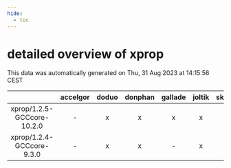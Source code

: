 ```yaml
---
hide:
  - toc
---
```


detailed overview of xprop
==========================


This data was automatically generated on Thu, 31 Aug 2023 at 14:15:56 CEST  

| |accelgor|doduo|donphan|gallade|joltik|skitty|swalot|victini|
| :---: | :---: | :---: | :---: | :---: | :---: | :---: | :---: | :---: |
|xprop/1.2.5-GCCcore-10.2.0|-|x|x|x|x|x|x|x|
|xprop/1.2.4-GCCcore-9.3.0|-|x|x|-|x|x|x|x|
